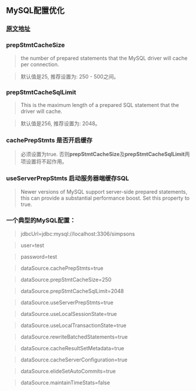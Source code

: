 ## MySQL配置优化


### [原文地址](https://github.com/brettwooldridge/HikariCP/wiki/MySQL-Configuration)


### prepStmtCacheSize

> the number of prepared statements that the MySQL driver will cache per connection.

> 默认值是25, 推荐设置为: 250 - 500之间。

### prepStmtCacheSqlLimit
> This is the maximum length of a prepared SQL statement that the driver will cache.

> 默认值是256, 推荐设置为: 2048。

### cachePrepStmts 是否开启缓存
> 必须设置为true. 否则**prepStmtCacheSize**及**prepStmtCacheSqlLimit**两项设置将不起作用。



### useServerPrepStmts 启动服务器端缓存SQL

> Newer versions of MySQL support server-side prepared statements,
this can provide a substantial performance boost. Set this property to true.


### 一个典型的MySQL配置：

> jdbcUrl=jdbc:mysql://localhost:3306/simpsons

> user=test

> password=test

> dataSource.cachePrepStmts=true

> dataSource.prepStmtCacheSize=250

> dataSource.prepStmtCacheSqlLimit=2048

> dataSource.useServerPrepStmts=true

> dataSource.useLocalSessionState=true

> dataSource.useLocalTransactionState=true

> dataSource.rewriteBatchedStatements=true

> dataSource.cacheResultSetMetadata=true

> dataSource.cacheServerConfiguration=true

> dataSource.elideSetAutoCommits=true

> dataSource.maintainTimeStats=false








